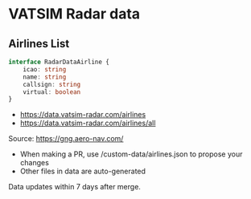 # VATSIM Radar data

## Airlines List

```typescript
interface RadarDataAirline {
    icao: string
    name: string
    callsign: string
    virtual: boolean
}
```

- https://data.vatsim-radar.com/airlines
- https://data.vatsim-radar.com/airlines/all

Source: https://gng.aero-nav.com/

- When making a PR, use /custom-data/airlines.json to propose your changes
- Other files in data are auto-generated

Data updates within 7 days after merge.
